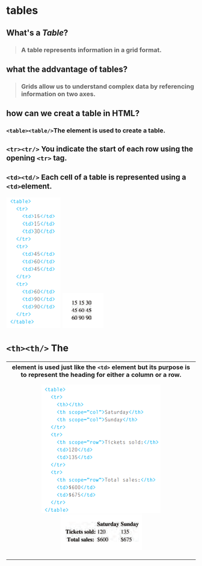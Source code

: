 # tables
## What's a ***Table***?
> ### A table represents information in a grid format.
## what the addvantage of tables?
> ### Grids allow us to understand complex data by referencing information on two axes.
## how can we creat a table in HTML?
### `<table><table/>`The <table> element is used to create a table.
### `<tr><tr/>` You indicate the start of each row using the opening `<tr>` tag.
### `<td><td/>` Each cell of a table is represented using a `<td>`element.
![table](table.PNG)
![tableresult](tableresult.PNG)
## `<th><th/>` The <th> element is used just like the `<td>` element but its purpose is to represent the heading for either a column or a row.
![tableheading](tableheading.PNG)
![tableheadingresult](tableheadingresult.PNG)


